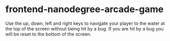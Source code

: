 frontend-nanodegree-arcade-game
===============================

Use the up, down, left and right keys to navigate your player to the water at the top of the screen without being hit by a bug. If you are hit by a bug you will be reset to the bottom of the screen.
